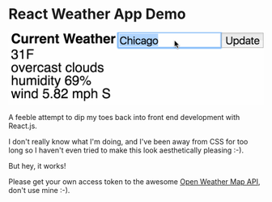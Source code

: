 # React Weather App Demo

![gif](docs/demo.gif)

A feeble attempt to dip my toes back into front end development with React.js.

I don't really know what I'm doing, and I've been away from CSS for too long so
I haven't even tried to make this look aesthetically pleasing :-).

But hey, it works!

Please get your own access token to the awesome [Open Weather Map API](http://openweathermap.org/),
don't use mine :-).
